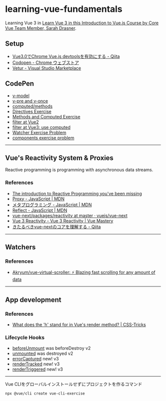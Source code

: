 # learning-vue-fundamentals

Learning Vue 3 in [Learn Vue 3 in this Introduction to Vue\.js Course by Core Vue Team Member, Sarah Drasner](https://frontendmasters.com/courses/vue-3/).

## Setup
- [Vue3\.0でChrome Vue\.js devtoolsを有効にする \- Qiita](https://qiita.com/yosaprog/items/b1305b3e607272e70958)
- [Codopen \- Chrome ウェブストア](https://chrome.google.com/webstore/detail/codopen/agnkphdgffianchpipdbkeaclfbobaak)
- [Vetur \- Visual Studio Marketplace](https://marketplace.visualstudio.com/items?itemName=octref.vetur)

## CodePen

- [v-model](https://codepen.io/kkata/pen/Exyrwry)
- [v-pre and v-once](https://codepen.io/kkata/pen/XWKOeeW)
- [computed/methods](https://codepen.io/kkata/pen/zYBePyp)
- [Directives Exercise](https://codepen.io/kkata/pen/zYBePYo)
- [Methods and Computed Exercise](https://codepen.io/kkata/pen/XWKOzOz)
- [filter at Vue2](https://codepen.io/kkata/pen/KKMJJGY)
- [filter at Vue3: use computed](https://codepen.io/kkata/pen/PozVVxe)
- [Watcher Exercise Problem](https://codepen.io/kkata/pen/qBNvRPP)
- [components exercise problem](https://codepen.io/kkata/pen/eYzXvPK)

---

## Vue's Reactivity System & Proxies

Reactive programming is programming with asynchronous data streams.

### References

- [The introduction to Reactive Programming you've been missing](https://gist.github.com/staltz/868e7e9bc2a7b8c1f754)
- [Proxy \- JavaScript \| MDN](https://developer.mozilla.org/ja/docs/Web/JavaScript/Reference/Global_Objects/Proxy)
- [メタプログラミング \- JavaScript \| MDN](https://developer.mozilla.org/ja/docs/Web/JavaScript/Guide/Meta_programming)
- [Reflect \- JavaScript \| MDN](https://developer.mozilla.org/ja/docs/Web/JavaScript/Reference/Global_Objects/Reflect)
- [vue\-next/packages/reactivity at master · vuejs/vue\-next](https://github.com/vuejs/vue-next/tree/master/packages/reactivity)
- [Vue 3 Reactivity \- Vue 3 Reactivity \| Vue Mastery](https://www.vuemastery.com/courses/vue-3-reactivity/vue3-reactivity/)
- [きたるべきvue\-nextのコアを理解する \- Qiita](https://qiita.com/neutron63zf/items/506c7493a53cea44860e)

---

## Watchers
### References
- [Akryum/vue\-virtual\-scroller: ⚡️ Blazing fast scrolling for any amount of data](https://github.com/Akryum/vue-virtual-scroller)

---

## App development

### References
- [What does the 'h' stand for in Vue's render method? \| CSS\-Tricks](https://css-tricks.com/what-does-the-h-stand-for-in-vues-render-method/)

### Lifecycle Hooks
- [beforeUnmount](https://v3.vuejs.org/api/options-lifecycle-hooks.html#beforeunmount) was beforeDestroy v2
- [unmounted](https://v3.vuejs.org/api/options-lifecycle-hooks.html#unmounted) was destroyed v2
- [errorCaptured](https://v3.vuejs.org/api/options-lifecycle-hooks.html#errorcaptured) new! v3
- [renderTracked](https://v3.vuejs.org/api/options-lifecycle-hooks.html#rendertracked) new! v3
- [renderTriggered](https://v3.vuejs.org/api/options-lifecycle-hooks.html#rendertriggered) new! v3

---

Vue CLIをグローバルインストールせずにプロジェクトを作るコマンド

```
npx @vue/cli create vue-cli-exercise
```
